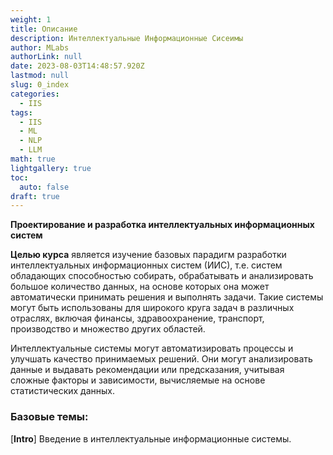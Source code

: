 ```yaml
---
weight: 1
title: Описание
description: Интеллектуальные Информационные Сисеимы
author: MLabs
authorLink: null
date: 2023-08-03T14:48:57.920Z
lastmod: null
slug: 0_index
categories:
  - IIS
tags:
  - IIS
  - ML
  - NLP
  - LLM
math: true
lightgallery: true
toc:
  auto: false
draft: true
---
```


**Проектирование и разработка интеллектуальных информационных систем**

**Целью курса** является изучение базовых парадигм разработки интеллектуальных информационных систем (ИИС), т.е. систем обладающих способностью собирать, обрабатывать и анализировать большое количество данных, на основе которых она может автоматически принимать решения и выполнять задачи. Такие системы могут быть использованы для широкого круга задач в различных отраслях, включая финансы, здравоохранение, транспорт, производство и множество других областей.

Интеллектуальные системы могут автоматизировать процессы и улучшать качество принимаемых решений. Они могут анализировать данные и выдавать рекомендации или предсказания, учитывая сложные факторы и зависимости, вычисляемые на основе статистических данных.

<!--more-->

### Базовые темы:

[**Intro**] Введение в интеллектуальные информационные системы.